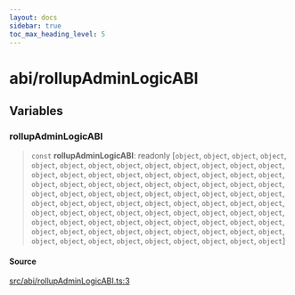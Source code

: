 ```yaml
---
layout: docs
sidebar: true
toc_max_heading_level: 5
---
```


# abi/rollupAdminLogicABI

## Variables

### rollupAdminLogicABI

> `const` **rollupAdminLogicABI**: readonly [`object`, `object`, `object`, `object`, `object`, `object`, `object`, `object`, `object`, `object`, `object`, `object`, `object`, `object`, `object`, `object`, `object`, `object`, `object`, `object`, `object`, `object`, `object`, `object`, `object`, `object`, `object`, `object`, `object`, `object`, `object`, `object`, `object`, `object`, `object`, `object`, `object`, `object`, `object`, `object`, `object`, `object`, `object`, `object`, `object`, `object`, `object`, `object`, `object`, `object`, `object`, `object`, `object`, `object`, `object`, `object`, `object`, `object`, `object`, `object`, `object`, `object`, `object`, `object`, `object`, `object`, `object`, `object`, `object`, `object`, `object`, `object`, `object`, `object`, `object`, `object`, `object`, `object`, `object`, `object`, `object`, `object`, `object`, `object`, `object`]

#### Source

[src/abi/rollupAdminLogicABI.ts:3](https://github.com/anegg0/arbitrum-orbit-sdk/blob/1aa2030374f41bb1bf01834ef0c05d2e6663f5e5/src/abi/rollupAdminLogicABI.ts#L3)

